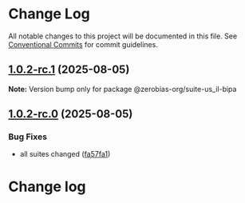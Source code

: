 # Change Log

All notable changes to this project will be documented in this file.
See [Conventional Commits](https://conventionalcommits.org) for commit guidelines.

## [1.0.2-rc.1](https://github.com/zerobias-org/suite/compare/@zerobias-org/suite-us_il-bipa@1.0.2-rc.0...@zerobias-org/suite-us_il-bipa@1.0.2-rc.1) (2025-08-05)

**Note:** Version bump only for package @zerobias-org/suite-us_il-bipa





## [1.0.2-rc.0](https://github.com/zerobias-org/suite/compare/@zerobias-org/suite-us_il-bipa@1.0.1...@zerobias-org/suite-us_il-bipa@1.0.2-rc.0) (2025-08-05)


### Bug Fixes

* all suites changed ([fa57fa1](https://github.com/zerobias-org/suite/commit/fa57fa1af7628003297df46b2d7740fe95bd2666))





# Change log
